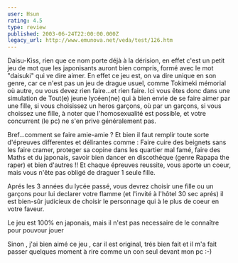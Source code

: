 ```yaml
---
user: Hsun
rating: 4.5
type: review
published: 2003-06-24T22:00:00.000Z
legacy_url: http://www.emunova.net/veda/test/126.htm
---
```

Daisu-Kiss, rien que ce nom porte déjà à la dérision, en effet c'est un petit jeu de mot que les japonisants auront bien compris, formé avec le mot "daisuki" qui ve dire aimer. En effet ce jeu est, on va dire unique en son genre, car ce n'est pas un jeu de drague usuel, comme Tokimeki mémorial où autre, ou vous devez rien faire...et rien faire. Ici vous êtes donc dans une simulation de Tout(e) jeune lycéen(ne) qui à bien envie de se faire aimer par une fille, si vous choisissez un heros garçons, où par un garçons, si vous choissez une fille, à noter que l'homosexualité est possible, et votre concurrent (le pc) ne s'en prive généralement pas.  

  

Bref...comment se faire amie-amie ? Et bien il faut remplir toute sorte d'épreuves differentes et délirantes comme : Faire cuire des beignets sans les faire cramer, proteger sa copine dans les quartier mal famé, faire des Maths et du japonais, savoir bien dancer en discothéque (genre Rapapa the raper) et bien d'autres !! Et chaque épreuves reussite, vous aporte un coeur, mais vous n'ête pas obligé de draguer 1 seule fille.  

  

Aprés les 3 années du lycée passé, vous devrez choisir une fille ou un garçons pour lui declarer votre flamme (et l'invité à l'hôtel 30 sec aprés) il est bien-sûr judicieux de choisir le personnage qui à le plus de coeur en votre faveur.  

  

Le jeu est 100% en japonais, mais il n'est pas necessaire de le connaître pour pouvour jouer  

  

Sinon , j'ai bien aimé ce jeu , car il est original, trés bien fait et il m'a fait passer quelques moment à rire comme un con seul devant mon pc :-)